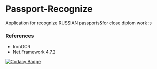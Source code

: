 # Passport-Recognize
Application for recognize RUSSIAN passports&amp;for close diplom work :з
### References
* IronOCR
* Net.Framework 4.7.2



[![Codacy Badge](https://api.codacy.com/project/badge/Grade/205ae85b0f00405a8bae43c53f1ce4c3)](https://www.codacy.com/manual/Kounty2Rolen/Passport-Recognize?utm_source=github.com&amp;utm_medium=referral&amp;utm_content=Kounty2Rolen/Passport-Recognize&amp;utm_campaign=Badge_Grade)
